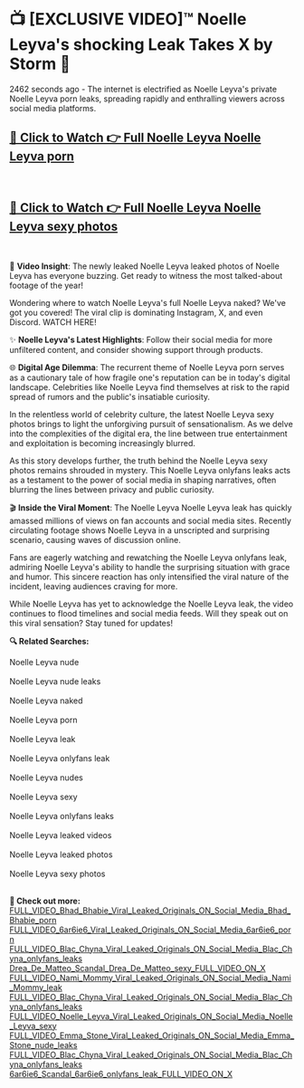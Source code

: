 # 📺 [EXCLUSIVE VIDEO]™ Noelle Leyva's shocking Leak Takes X by Storm 🚀

2462 seconds ago - The internet is electrified as Noelle Leyva's private Noelle Leyva porn leaks, spreading rapidly and enthralling viewers across social media platforms.

<h2><a href="https://github-6l9.pages.dev/link1">🔗 Click to Watch 👉 Full Noelle Leyva Noelle Leyva porn</a></h2><br>
<h2><a href="https://github-6l9.pages.dev/link2">🔗 Click to Watch 👉 Full Noelle Leyva Noelle Leyva sexy photos</a></h2><br>

🎥 **Video Insight**: The newly leaked Noelle Leyva leaked photos of Noelle Leyva has everyone buzzing. Get ready to witness the most talked-about footage of the year!

Wondering where to watch Noelle Leyva's full Noelle Leyva naked? We've got you covered! The viral clip is dominating Instagram, X, and even Discord. WATCH HERE!

✨ **Noelle Leyva's Latest Highlights**: Follow their social media for more unfiltered content, and consider showing support through products.

🌐 **Digital Age Dilemma**: The recurrent theme of Noelle Leyva porn serves as a cautionary tale of how fragile one's reputation can be in today's digital landscape. Celebrities like Noelle Leyva find themselves at risk to the rapid spread of rumors and the public's insatiable curiosity.

In the relentless world of celebrity culture, the latest Noelle Leyva sexy photos brings to light the unforgiving pursuit of sensationalism. As we delve into the complexities of the digital era, the line between true entertainment and exploitation is becoming increasingly blurred.

As this story develops further, the truth behind the Noelle Leyva sexy photos remains shrouded in mystery. This Noelle Leyva onlyfans leaks acts as a testament to the power of social media in shaping narratives, often blurring the lines between privacy and public curiosity.

🎬 **Inside the Viral Moment**: The Noelle Leyva Noelle Leyva leak has quickly amassed millions of views on fan accounts and social media sites. Recently circulating footage shows Noelle Leyva in a unscripted and surprising scenario, causing waves of discussion online.

Fans are eagerly watching and rewatching the Noelle Leyva onlyfans leak, admiring Noelle Leyva's ability to handle the surprising situation with grace and humor. This sincere reaction has only intensified the viral nature of the incident, leaving audiences craving for more.

While Noelle Leyva has yet to acknowledge the Noelle Leyva leak, the video continues to flood timelines and social media feeds. Will they speak out on this viral sensation? Stay tuned for updates!

<strong>🔍 Related Searches:</strong>

Noelle Leyva nude
<br><br>
Noelle Leyva nude leaks
<br><br>
Noelle Leyva naked
<br><br>
Noelle Leyva porn
<br><br>
Noelle Leyva leak
<br><br>
Noelle Leyva onlyfans leak
<br><br>
Noelle Leyva nudes
<br><br>
Noelle Leyva sexy
<br><br>
Noelle Leyva onlyfans leaks
<br><br>
Noelle Leyva leaked videos
<br><br>
Noelle Leyva leaked photos
<br><br>
Noelle Leyva sexy photos
<br><br>



<strong>🔗 Check out more:</strong><br>
<a href="./FULL_VIDEO_Bhad_Bhabie_Viral_Leaked_Originals_ON_Social_Media_Bhad_Bhabie_porn.md">FULL_VIDEO_Bhad_Bhabie_Viral_Leaked_Originals_ON_Social_Media_Bhad_Bhabie_porn</a><br>
<a href="./FULL_VIDEO_6ar6ie6_Viral_Leaked_Originals_ON_Social_Media_6ar6ie6_porn.md">FULL_VIDEO_6ar6ie6_Viral_Leaked_Originals_ON_Social_Media_6ar6ie6_porn</a><br>
<a href="./FULL_VIDEO_Blac_Chyna_Viral_Leaked_Originals_ON_Social_Media_Blac_Chyna_onlyfans_leaks.md">FULL_VIDEO_Blac_Chyna_Viral_Leaked_Originals_ON_Social_Media_Blac_Chyna_onlyfans_leaks</a><br>
<a href="./Drea_De_Matteo_Scandal_Drea_De_Matteo_sexy_FULL_VIDEO_ON_X.md">Drea_De_Matteo_Scandal_Drea_De_Matteo_sexy_FULL_VIDEO_ON_X</a><br>
<a href="./FULL_VIDEO_Nami_Mommy_Viral_Leaked_Originals_ON_Social_Media_Nami_Mommy_leak.md">FULL_VIDEO_Nami_Mommy_Viral_Leaked_Originals_ON_Social_Media_Nami_Mommy_leak</a><br>
<a href="./FULL_VIDEO_Blac_Chyna_Viral_Leaked_Originals_ON_Social_Media_Blac_Chyna_onlyfans_leaks.md">FULL_VIDEO_Blac_Chyna_Viral_Leaked_Originals_ON_Social_Media_Blac_Chyna_onlyfans_leaks</a><br>
<a href="./FULL_VIDEO_Noelle_Leyva_Viral_Leaked_Originals_ON_Social_Media_Noelle_Leyva_sexy.md">FULL_VIDEO_Noelle_Leyva_Viral_Leaked_Originals_ON_Social_Media_Noelle_Leyva_sexy</a><br>
<a href="./FULL_VIDEO_Emma_Stone_Viral_Leaked_Originals_ON_Social_Media_Emma_Stone_nude_leaks.md">FULL_VIDEO_Emma_Stone_Viral_Leaked_Originals_ON_Social_Media_Emma_Stone_nude_leaks</a><br>
<a href="./FULL_VIDEO_Blac_Chyna_Viral_Leaked_Originals_ON_Social_Media_Blac_Chyna_onlyfans_leaks.md">FULL_VIDEO_Blac_Chyna_Viral_Leaked_Originals_ON_Social_Media_Blac_Chyna_onlyfans_leaks</a><br>
<a href="./6ar6ie6_Scandal_6ar6ie6_onlyfans_leak_FULL_VIDEO_ON_X.md">6ar6ie6_Scandal_6ar6ie6_onlyfans_leak_FULL_VIDEO_ON_X</a><br>
